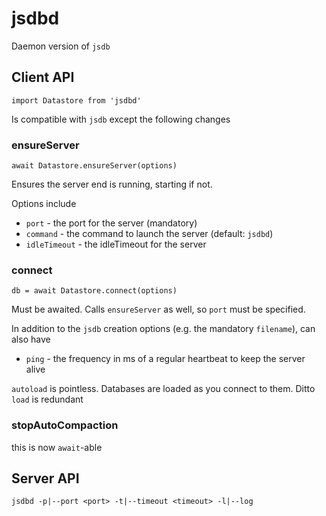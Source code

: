 # jsdbd
Daemon version of `jsdb`

## Client API

`import Datastore from 'jsdbd'`

Is compatible with `jsdb` except the following changes

### ensureServer

`await Datastore.ensureServer(options)`

Ensures the server end is running, starting if not.

Options include
- `port` - the port for the server (mandatory)
- `command` - the command to launch the server (default: `jsdbd`)
- `idleTimeout` - the idleTimeout for the server

### connect

`db = await Datastore.connect(options)`

Must be awaited. Calls `ensureServer` as well, so `port` must be specified.

In addition to the `jsdb` creation options (e.g. the mandatory `filename`), can also have
- `ping` - the frequency in ms of a regular heartbeat to keep the server alive

`autoload` is pointless. Databases are loaded as you connect to them. Ditto `load` is redundant

### stopAutoCompaction

this is now `await`-able

## Server API

`jsdbd -p|--port <port> -t|--timeout <timeout> -l|--log`
